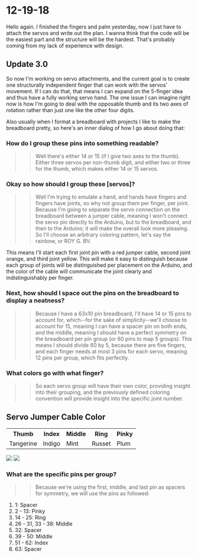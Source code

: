 # 12-19-18 

Hello again. I finished the fingers and palm yesterday, now I just have to attach the servos and write out the plan. I wanna think that the code will be the easiest part and the structure will be the hardest. That's probably coming from my lack of experience with design.

## Update 3.0
So now I'm working on servo attachments, and the current goal is to create one structurally independent finger that can work with the servos' movement. If I can do that, that means I can expand on the 5-finger idea and thus have a fully working servo hand. The one issue I can imagine right now is how I'm going to deal with the opposable thumb and its two axes of rotation rather than just one like the other four digits.

Also usually when I format a breadboard with projects I like to make the breadboard pretty, so here's an inner dialog of how I go about doing that:

### How do I group these pins into something readable?
>> Well there's either 14 or 15 (if I give two axes to the thumb). Either three servos per non-thumb digit, and either two or three for the thumb, which makes either 14 or 15 servos.

### Okay so how should I group these [servos]? 
>> Well I'm trying to emulate a hand, and hands have fingers and fingers have joints, so why not group them per finger, per joint. Because I'm going to separate the servo connection on the breadboard between a jumper cable, meaning I won't connect the servo pin directly to the Arduino, but to the breadboard, and then to the Arduino; it will make the overall look more pleasing. So I'll choose an arbitrary coloring pattern, let's say the rainbow, or ROY G. BV. 

This means I'll start each first joint pin with a red jumper cable, second joint orange, and third joint yellow. This will make it easy to distinguish because each group of joints will be distinguished per placement on the Arduino, and the color of the cable will communicate the joint clearly and indistinguishably per finger.

### Next, how should I space out the pins on the breadboard to display a neatness?
>> Because I have a 63x10 pin breadboard, I'll have 14 or 15 pins to account for, which--for the sake of simplicity--we'll choose to account for 15, meaning I can have a spacer pin on both ends, and the middle, meaning I should have a perfect symmetry on the breadboard per pin group (or 60 pins to map 5 groups). This means I should divide 60 by 5, because there are five fingers, and each finger needs at most 3 pins for each servo, meaning 12 pins per group, which fits perfectly.

### What colors go with what finger?
>> So each servo group will have their own color, providing insight into their grouping, and the previously defined coloring convention will provide insight into the specific joint number.

## Servo Jumper Cable Color

<table>
    <tr>
        <th> Thumb </th>
        <th> Index </th>
        <th> Middle </th>
        <th> Ring </th>
        <th> Pinky </th>
    </tr>
    <tr>
        <td> Tangerine </td>
        <td> Indigo </td>
        <td> Mint </td>
        <td> Russet </td>
        <td> Plum </td>
    </tr>
</table>

<img src="../img/firstJointAttached.jpg" />

<img src="../img/servoBraids.jpg" />

### What are the specific pins per group?
>> Because we're using the first, middle, and last pin as spacers for symmetry, we will use the pins as followed:

<ol>
    <li> 1: Spacer </li>
    <li> 2 - 13: Pinky </li>
    <li> 14 - 25: Ring </li>
    <li> 26 - 31, 33 - 38: Middle </li>
    <li> 32: Spacer </li>
    <li> 39 - 50: Middle </li>
    <li> 51 - 62: Index </li>
    <li> 63: Spacer </li>
</ol>

